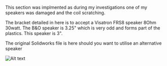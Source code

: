 This section was implmented as during my investigations one of my speakers was damaged and the coil scratching.

The bracket detailed in here is to accept a Visatron FRS8 speaker 8Ohm 30watt. The B&O speaker is 3.25" which is very odd and forms part of the plastics. This speaker is 3".

The original Solidworks file is here should you want to utilise an alternative speaker

![Alt text](/images/IMG_20190310_1101460.jpg?raw=true "Optional Title")


      

